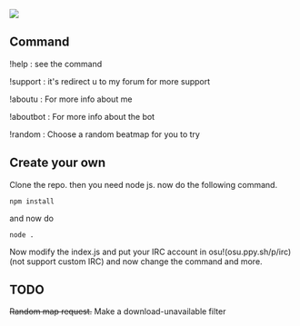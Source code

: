 [![](https://visitcount.itsvg.in/api?id=Bibou1494&label=Views&color=7&icon=2&pretty=false)](https://visitcount.itsvg.in)

## Command
!help : see the command

!support : it's redirect u to my forum for more support

!aboutu : For more info about me

!aboutbot : For more info about the bot

!random : Choose a random beatmap for you to try

## Create your own
Clone the repo.
then you need node js. now do the following command.
```
npm install
```
and now do 
```
node .
```
Now modify the index.js and put your IRC account in osu!(osu.ppy.sh/p/irc)(not support custom IRC) and now change the command and more.
## TODO
~~Random map request.~~
Make a download-unavailable filter
